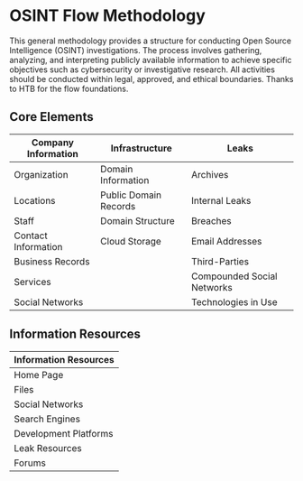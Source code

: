 # OSINT Flow Methodology

This general methodology provides a structure for conducting Open Source Intelligence (OSINT) investigations. The process involves gathering, analyzing, and interpreting publicly available information to achieve specific objectives such as cybersecurity or investigative research. All activities should be conducted within legal, approved, and ethical boundaries. Thanks to HTB for the flow foundations. 

## Core Elements

| Company Information | Infrastructure            | Leaks                         |
|---------------------|---------------------------|-------------------------------|
| Organization        | Domain Information        | Archives                      |
| Locations           | Public Domain Records     | Internal Leaks                |
| Staff               | Domain Structure          | Breaches                      |
| Contact Information | Cloud Storage             | Email Addresses               |
| Business Records    |                           | Third-Parties                 |
| Services            |                           | Compounded Social Networks    |
| Social Networks     |                           | Technologies in Use           |
## Information Resources

| Information Resources |
| --------------------- |
| Home Page             |
| Files                 |
| Social Networks       |
| Search Engines        |
| Development Platforms |
| Leak Resources        |
| Forums                |
